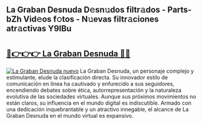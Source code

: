 ## La Graban Desnuda D𝚎sn𝚞dos filtr𝚊dos - Parts-bZh Vid𝚎os f𝚘tos - N𝚞evas filtr𝚊ciones atr𝚊ctivas Y9IBu

# <h2><a href="http://mb4wvg.tromn.icu/?c=La+Graban+Desnuda">🔗👉👉👉 La Graban Desnuda 🔗🔗</a></h2>

[![La Graban Desnuda nuevo](https://i.imgur.com/pEAQMta.gif)](http://mb4wvg.tromn.icu/?c=La+Graban+Desnuda)
La Graban Desnuda, un personaje complejo y estimulante, elude la clasificación directa. Su innovador estilo de comunicación en línea ha cautivado y enfurecido a sus seguidores, encendiendo debates sobre ética, autorrepresentación y la naturaleza evolutiva de las sociedades virtuales. Aunque sus próximos movimientos no están claros, su influencia en el mundo digital es indiscutible. Armado con una dedicación inquebrantable y un atractivo innegable, el alcance de La Graban Desnuda en el mundo virtual es expansivo.

